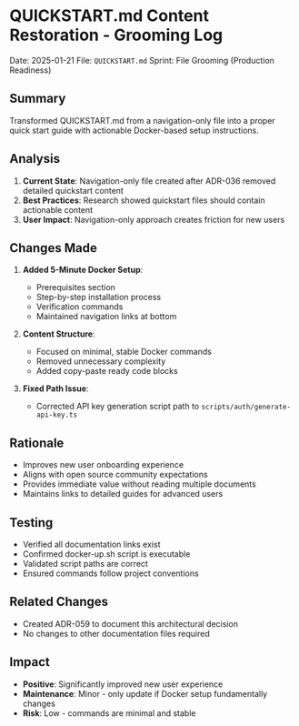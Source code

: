 # QUICKSTART.md Content Restoration - Grooming Log

Date: 2025-01-21
File: `QUICKSTART.md`
Sprint: File Grooming (Production Readiness)

## Summary

Transformed QUICKSTART.md from a navigation-only file into a proper quick start guide with actionable Docker-based setup instructions.

## Analysis

1. **Current State**: Navigation-only file created after ADR-036 removed detailed quickstart content
2. **Best Practices**: Research showed quickstart files should contain actionable content
3. **User Impact**: Navigation-only approach creates friction for new users

## Changes Made

1. **Added 5-Minute Docker Setup**:
   - Prerequisites section
   - Step-by-step installation process
   - Verification commands
   - Maintained navigation links at bottom

2. **Content Structure**:
   - Focused on minimal, stable Docker commands
   - Removed unnecessary complexity
   - Added copy-paste ready code blocks

3. **Fixed Path Issue**:
   - Corrected API key generation script path to `scripts/auth/generate-api-key.ts`

## Rationale

- Improves new user onboarding experience
- Aligns with open source community expectations
- Provides immediate value without reading multiple documents
- Maintains links to detailed guides for advanced users

## Testing

- Verified all documentation links exist
- Confirmed docker-up.sh script is executable
- Validated script paths are correct
- Ensured commands follow project conventions

## Related Changes

- Created ADR-059 to document this architectural decision
- No changes to other documentation files required

## Impact

- **Positive**: Significantly improved new user experience
- **Maintenance**: Minor - only update if Docker setup fundamentally changes
- **Risk**: Low - commands are minimal and stable
